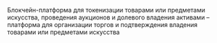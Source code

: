 Блокчейн-платформа для токенизации товарами или предметами искусства, проведения аукционов и долевого владения активами –  платформа для организации торгов и подтверждения владения товарами или предметами искусства
